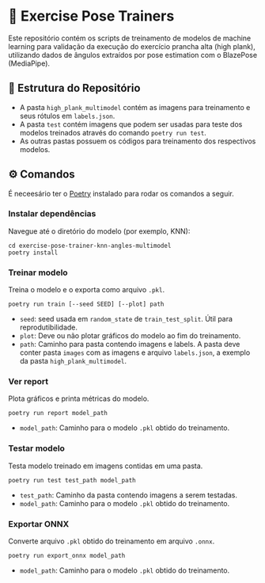 # 🧠 Exercise Pose Trainers

Este repositório contém os scripts de treinamento de modelos de machine learning para validação da execução do exercício prancha alta (high plank), utilizando dados de ângulos extraídos por pose estimation com o BlazePose (MediaPipe).

## 📁 Estrutura do Repositório

- A pasta `high_plank_multimodel` contém as imagens para treinamento e seus rótulos em `labels.json`.
- A pasta `test` contém imagens que podem ser usadas para teste dos modelos treinados através do comando `poetry run test`.
- As outras pastas possuem os códigos para treinamento dos respectivos modelos.

## ⚙️ Comandos

É neceesário ter o [Poetry](https://python-poetry.org/) instalado para rodar os comandos a seguir.

### Instalar dependências

Navegue até o diretório do modelo (por exemplo, KNN):
```
cd exercise-pose-trainer-knn-angles-multimodel
poetry install
```

### Treinar modelo

Treina o modelo e o exporta como arquivo `.pkl`.

```
poetry run train [--seed SEED] [--plot] path
```

- `seed`: seed usada em `random_state` de `train_test_split`. Útil para reprodutibilidade.
- `plot`: Deve ou não plotar gráficos do modelo ao fim do treinamento.
- `path`: Caminho para pasta contendo imagens e labels. A pasta deve conter pasta `images` com as imagens e arquivo `labels.json`, a exemplo da pasta `high_plank_multimodel`.

### Ver report

Plota gráficos e printa métricas do modelo.

```
poetry run report model_path
```

- `model_path`: Caminho para o modelo `.pkl` obtido do treinamento.

### Testar modelo

Testa modelo treinado em imagens contidas em uma pasta.

```
poetry run test test_path model_path
```

- `test_path`: Caminho da pasta contendo imagens a serem testadas.
- `model_path`: Caminho para o modelo `.pkl` obtido do treinamento.

### Exportar ONNX

Converte arquivo `.pkl` obtido do treinamento em arquivo `.onnx`.

```
poetry run export_onnx model_path
```

- `model_path`: Caminho para o modelo `.pkl` obtido do treinamento.
